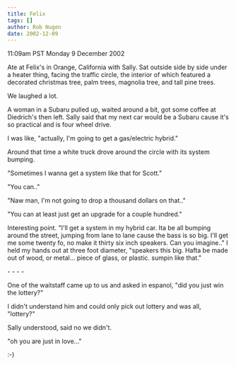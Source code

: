```yaml
---
title: Felix
tags: []
author: Rob Nugen
date: 2002-12-09
---
```


<p class=date>11:09am PST Monday 9 December 2002</p>

<p>Ate at Felix's in Orange, California with Sally.  Sat outside side
by side under a heater thing, facing the traffic circle, the interior
of which featured a decorated christmas tree, palm trees, magnolia
tree, and tall pine trees.</p>

<p>We laughed a lot.</p>

<p>A woman in a Subaru pulled up, waited around a bit, got some coffee
at Diedrich's then left.  Sally said that my next car would be a
Subaru cause it's so practical and is four wheel drive.</p>

<p>I was like, "actually, I'm going to get a gas/electric hybrid."</p>

<p>Around that time a white truck drove around the circle with its
system bumping.</p>

<p>"Sometimes I wanna get a system like that for Scott."</p>

<p>"You can.."</p>

<p>"Naw man, I'm not going to drop a thousand dollars on that.."</p>

<p>"You can at least just get an upgrade for a couple hundred."</p>

<p>Interesting point.  "I'll get a system in my hybrid car.  Ita be
all bumping around the street, jumping from lane to lane cause the
bass is so big.  I'll get me some twenty fo, no make it thirty six
inch speakers.  Can you imagine.." I held my hands out at three foot
diameter, "speakers this big.  Hafta be made out of wood, or
metal... piece of glass, or plastic.  sumpin like that."</p>

<p>- - - -</p>

<p>One of the waitstaff came up to us and asked in espanol, "did you
just win the lottery?"</p>

<p>I didn't understand him and could only pick out lottery and was
all, "lottery?"</p>

<p>Sally understood, said no we didn't.</p>

<p>"oh you are just in love..."</p>

<p>:-)</p>
